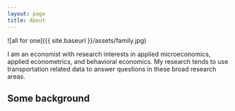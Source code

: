 ```yaml
---
layout: page
title: About
---
```


![all for one]({{ site.baseurl }}/assets/family.jpg)

I am an economist with research interests in applied microeconomics, applied econometrics, and behavioral economics. My research tends to use transportation related data to answer questions in these broad research areas. 

## Some background


